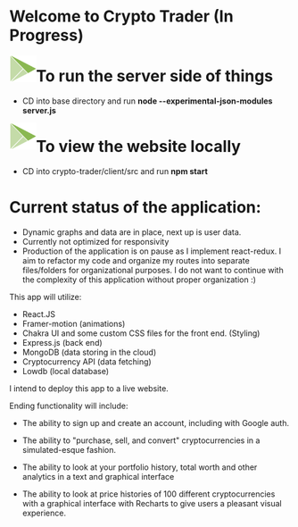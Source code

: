 # Welcome to Crypto Trader (In Progress)

<a href="url"><img src="./client/src/logocrypto.png" align="left" height="48" width="48" ></a>

# To run the server side of things
- CD into base directory and run <b> node --experimental-json-modules server.js </b>

<a href="url"><img src="./client/src/logocrypto.png" align="left" height="48" width="48" ></a>

# To view the website locally
- CD into crypto-trader/client/src and run <b> npm start </b>


# Current status of the application:
- Dynamic graphs and data are in place, next up is user data.
- Currently not optimized for responsivity
- Production of the application is on pause as I implement react-redux. I aim to refactor my code and organize my routes into separate files/folders for organizational purposes. I do not want to continue with the complexity of this application without proper organization :)

This app will utilize:

-   React.JS
-   Framer-motion (animations)
-   Chakra UI and some custom CSS files for the front end. (Styling)
-   Express.js (back end)
-   MongoDB (data storing in the cloud)
-   Cryptocurrency API (data fetching)
-   Lowdb (local database)

I intend to deploy this app to a live website.

Ending functionality will include:

-   The ability to sign up and create an account, including with Google auth.

-   The ability to "purchase, sell, and convert" cryptocurrencies in a simulated-esque fashion.

-   The ability to look at your portfolio history, total worth and other analytics in a text and graphical interface

-   The ability to look at price histories of 100 different cryptocurrencies with a graphical interface with Recharts to give users a pleasant visual experience.
